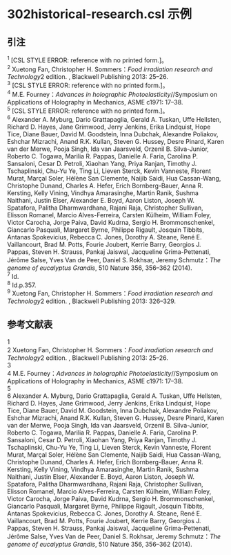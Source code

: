 # 302historical-research.csl 示例

<!-- 此文件由脚本自动生成，请勿手动修改！ -->

## 引注

<sup>1</sup> [CSL STYLE ERROR: reference with no printed form.]。<br>
<sup>2</sup> Xuetong Fan, Christopher H. Sommers：<i>Food irradiation research and Technology</i>2 edition. , Blackwell Publishing 2013: 25–26.<br>
<sup>3</sup> [CSL STYLE ERROR: reference with no printed form.]。<br>
<sup>4</sup> M.E. Fourney：<i>Advances in holographic Photoelasticity</i>//Symposium on Applications of Holography in Mechanics, ASME c1971: 17–38.<br>
<sup>5</sup> [CSL STYLE ERROR: reference with no printed form.]。<br>
<sup>6</sup> Alexander A. Myburg, Dario Grattapaglia, Gerald A. Tuskan, Uffe Hellsten, Richard D. Hayes, Jane Grimwood, Jerry Jenkins, Erika Lindquist, Hope Tice, Diane Bauer, David M. Goodstein, Inna Dubchak, Alexandre Poliakov, Eshchar Mizrachi, Anand R.K. Kullan, Steven G. Hussey, Desre Pinard, Karen van der Merwe, Pooja Singh, Ida van Jaarsveld, Orzenil B. Silva-Junior, Roberto C. Togawa, Marilia R. Pappas, Danielle A. Faria, Carolina P. Sansaloni, Cesar D. Petroli, Xiaohan Yang, Priya Ranjan, Timothy J. Tschaplinski, Chu-Yu Ye, Ting Li, Lieven Sterck, Kevin Vanneste, Florent Murat, Marçal Soler, Hélène San Clemente, Naijib Saidi, Hua Cassan-Wang, Christophe Dunand, Charles A. Hefer, Erich Bornberg-Bauer, Anna R. Kersting, Kelly Vining, Vindhya Amarasinghe, Martin Ranik, Sushma Naithani, Justin Elser, Alexander E. Boyd, Aaron Liston, Joseph W. Spatafora, Palitha Dharmwardhana, Rajani Raja, Christopher Sullivan, Elisson Romanel, Marcio Alves-Ferreira, Carsten Külheim, William Foley, Victor Carocha, Jorge Paiva, David Kudrna, Sergio H. Brommonschenkel, Giancarlo Pasquali, Margaret Byrne, Philippe Rigault, Josquin Tibbits, Antanas Spokevicius, Rebecca C. Jones, Dorothy A. Steane, René E. Vaillancourt, Brad M. Potts, Fourie Joubert, Kerrie Barry, Georgios J. Pappas, Steven H. Strauss, Pankaj Jaiswal, Jacqueline Grima-Pettenati, Jérôme Salse, Yves Van de Peer, Daniel S. Rokhsar, Jeremy Schmutz：<i>The genome of eucalyptus Grandis</i>, 510 Nature 356, 356–362 (2014).<br>
<sup>7</sup> Id.<br>
<sup>8</sup> Id.p.357.<br>
<sup>9</sup> Xuetong Fan, Christopher H. Sommers：<i>Food irradiation research and Technology</i>2 edition. , Blackwell Publishing 2013: 326–329.<br>

## 参考文献表

<div class="csl-bib-body second-field-align-flush">
  <div class="csl-entry">1	</div>
  <div class="csl-entry">2	Xuetong Fan, Christopher H. Sommers：<i>Food irradiation research and Technology</i>2 edition. , Blackwell Publishing 2013: 25–26.</div>
  <div class="csl-entry">3	</div>
  <div class="csl-entry">4	M.E. Fourney：<i>Advances in holographic Photoelasticity</i>//Symposium on Applications of Holography in Mechanics, ASME c1971: 17–38.</div>
  <div class="csl-entry">5	</div>
  <div class="csl-entry">6	Alexander A. Myburg, Dario Grattapaglia, Gerald A. Tuskan, Uffe Hellsten, Richard D. Hayes, Jane Grimwood, Jerry Jenkins, Erika Lindquist, Hope Tice, Diane Bauer, David M. Goodstein, Inna Dubchak, Alexandre Poliakov, Eshchar Mizrachi, Anand R.K. Kullan, Steven G. Hussey, Desre Pinard, Karen van der Merwe, Pooja Singh, Ida van Jaarsveld, Orzenil B. Silva-Junior, Roberto C. Togawa, Marilia R. Pappas, Danielle A. Faria, Carolina P. Sansaloni, Cesar D. Petroli, Xiaohan Yang, Priya Ranjan, Timothy J. Tschaplinski, Chu-Yu Ye, Ting Li, Lieven Sterck, Kevin Vanneste, Florent Murat, Marçal Soler, Hélène San Clemente, Naijib Saidi, Hua Cassan-Wang, Christophe Dunand, Charles A. Hefer, Erich Bornberg-Bauer, Anna R. Kersting, Kelly Vining, Vindhya Amarasinghe, Martin Ranik, Sushma Naithani, Justin Elser, Alexander E. Boyd, Aaron Liston, Joseph W. Spatafora, Palitha Dharmwardhana, Rajani Raja, Christopher Sullivan, Elisson Romanel, Marcio Alves-Ferreira, Carsten Külheim, William Foley, Victor Carocha, Jorge Paiva, David Kudrna, Sergio H. Brommonschenkel, Giancarlo Pasquali, Margaret Byrne, Philippe Rigault, Josquin Tibbits, Antanas Spokevicius, Rebecca C. Jones, Dorothy A. Steane, René E. Vaillancourt, Brad M. Potts, Fourie Joubert, Kerrie Barry, Georgios J. Pappas, Steven H. Strauss, Pankaj Jaiswal, Jacqueline Grima-Pettenati, Jérôme Salse, Yves Van de Peer, Daniel S. Rokhsar, Jeremy Schmutz：<i>The genome of eucalyptus Grandis</i>, 510 Nature 356, 356–362 (2014).</div>
</div>
